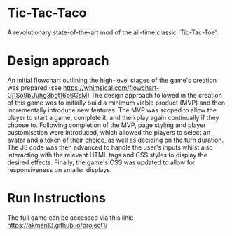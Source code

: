# Tic-Tac-Taco
A revolutionary state-of-the-art mod of the all-time classic 'Tic-Tac-Toe'.

# Design approach
An initial flowchart outlining the high-level stages of the game's creation was prepared (see https://whimsical.com/flowchart-Gj1So9bUuhg3bgt16p6GsM)
The design approach followed in the creation of this game was to initially build a minimum viable product (MVP) and then incrementally introduce new features. 
The MVP was scoped to allow the player to start a game, complete it, and then play again continually if they choose to.
Following completion of the MVP, page styling and player customisation were introduced, which allowed the players to select an avatar and a token of their choice, as well as deciding on the turn duration.
The JS code was then advanced to handle the user's inputs whilst also interacting with the relevant HTML tags and CSS styles to display the desired effects.
Finally, the game's CSS was updated to allow for responsiveness on smaller displays.

# Run Instructions
The full game can be accessed via this link: https://akman13.github.io/project1/